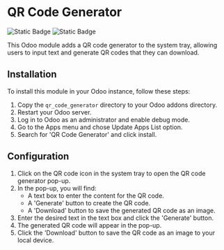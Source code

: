 # QR Code Generator

![Static Badge](https://img.shields.io/badge/Status-In_Production-limegreen)
![Static Badge](https://img.shields.io/badge/Odoo-16.0-darkviolet)

This Odoo module adds a QR code generator to the system tray, allowing users to input text and generate QR codes that they can download.

## Installation

To install this module in your Odoo instance, follow these steps:

1. Copy the `qr_code_generator` directory to your Odoo addons directory.
2. Restart your Odoo server.
3. Log in to Odoo as an administrator and enable debug mode.
4. Go to the Apps menu and chose Update Apps List option.
5. Search for 'QR Code Generator' and click install.

## Configuration

1. Click on the QR code icon in the system tray to open the QR code generator pop-up.
2. In the pop-up, you will find:
   - A text box to enter the content for the QR code.
   - A 'Generate' button to create the QR code.
   - A 'Download' button to save the generated QR code as an image.
3. Enter the desired text in the text box and click the 'Generate' button.
4. The generated QR code will appear in the pop-up.
5. Click the 'Download' button to save the QR code as an image to your local device.
